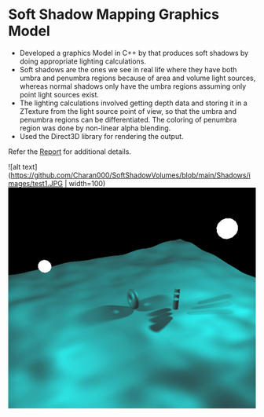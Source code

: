 # Soft Shadow Mapping Graphics Model

- Developed a graphics Model in C++ by that produces soft shadows by doing appropriate lighting calculations. 
- Soft shadows are the ones we see in real life where they have both umbra and penumbra regions because of area and volume light sources, whereas normal shadows only have the umbra regions assuming only point light sources exist. 
- The lighting calculations involved getting depth data and storing it in a ZTexture from the light source point of view, so that the umbra and penumbra regions can be differentiated. The coloring of penumbra region was done by non-linear alpha blending. 
- Used the Direct3D library for rendering the output.

Refer the [Report](https://github.com/Charan000/SoftShadowVolumes/blob/main/Soft%20Shadow%20Volumes.pdf) for additional details.

![alt text](https://github.com/Charan000/SoftShadowVolumes/blob/main/Shadows/images/test1.JPG | width=100)
![alt text](https://github.com/Charan000/SoftShadowVolumes/blob/main/Shadows/images/test2.JPG?raw=true)
